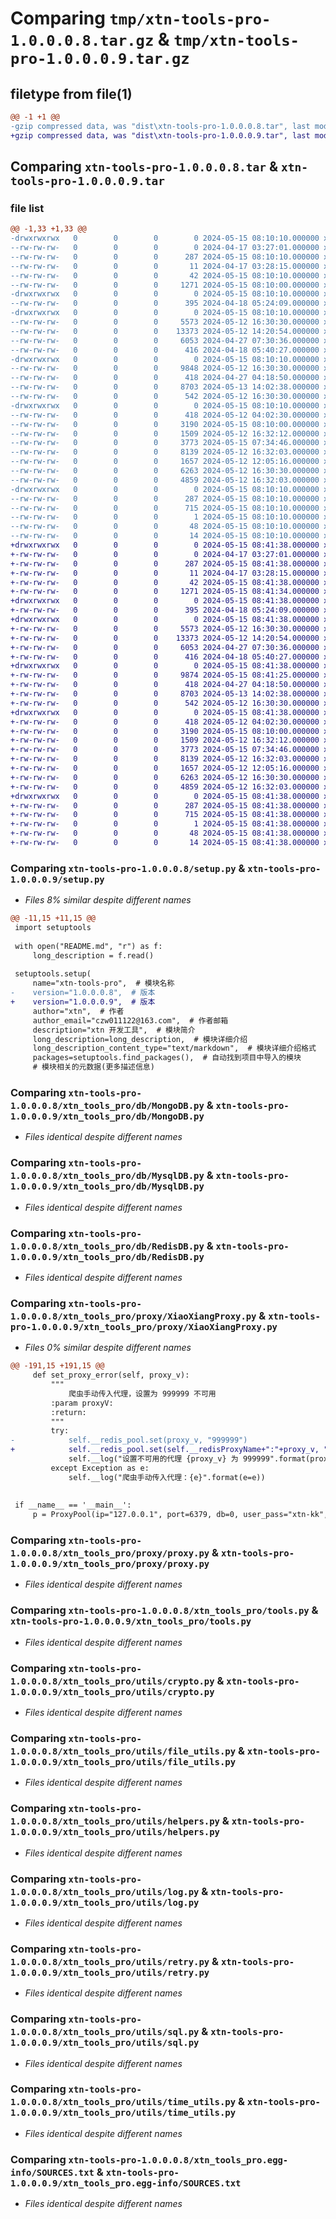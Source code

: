 # Comparing `tmp/xtn-tools-pro-1.0.0.0.8.tar.gz` & `tmp/xtn-tools-pro-1.0.0.0.9.tar.gz`

## filetype from file(1)

```diff
@@ -1 +1 @@
-gzip compressed data, was "dist\xtn-tools-pro-1.0.0.0.8.tar", last modified: Wed May 15 08:10:10 2024, max compression
+gzip compressed data, was "dist\xtn-tools-pro-1.0.0.0.9.tar", last modified: Wed May 15 08:41:38 2024, max compression
```

## Comparing `xtn-tools-pro-1.0.0.0.8.tar` & `xtn-tools-pro-1.0.0.0.9.tar`

### file list

```diff
@@ -1,33 +1,33 @@
-drwxrwxrwx   0        0        0        0 2024-05-15 08:10:10.000000 xtn-tools-pro-1.0.0.0.8/
--rw-rw-rw-   0        0        0        0 2024-04-17 03:27:01.000000 xtn-tools-pro-1.0.0.0.8/LICENSE
--rw-rw-rw-   0        0        0      287 2024-05-15 08:10:10.000000 xtn-tools-pro-1.0.0.0.8/PKG-INFO
--rw-rw-rw-   0        0        0       11 2024-04-17 03:28:15.000000 xtn-tools-pro-1.0.0.0.8/README.md
--rw-rw-rw-   0        0        0       42 2024-05-15 08:10:10.000000 xtn-tools-pro-1.0.0.0.8/setup.cfg
--rw-rw-rw-   0        0        0     1271 2024-05-15 08:10:00.000000 xtn-tools-pro-1.0.0.0.8/setup.py
-drwxrwxrwx   0        0        0        0 2024-05-15 08:10:10.000000 xtn-tools-pro-1.0.0.0.8/xtn_tools_pro/
--rw-rw-rw-   0        0        0      395 2024-04-18 05:24:09.000000 xtn-tools-pro-1.0.0.0.8/xtn_tools_pro/__init__.py
-drwxrwxrwx   0        0        0        0 2024-05-15 08:10:10.000000 xtn-tools-pro-1.0.0.0.8/xtn_tools_pro/db/
--rw-rw-rw-   0        0        0     5573 2024-05-12 16:30:30.000000 xtn-tools-pro-1.0.0.0.8/xtn_tools_pro/db/MongoDB.py
--rw-rw-rw-   0        0        0    13373 2024-05-12 14:20:54.000000 xtn-tools-pro-1.0.0.0.8/xtn_tools_pro/db/MysqlDB.py
--rw-rw-rw-   0        0        0     6053 2024-04-27 07:30:36.000000 xtn-tools-pro-1.0.0.0.8/xtn_tools_pro/db/RedisDB.py
--rw-rw-rw-   0        0        0      416 2024-04-18 05:40:27.000000 xtn-tools-pro-1.0.0.0.8/xtn_tools_pro/db/__init__.py
-drwxrwxrwx   0        0        0        0 2024-05-15 08:10:10.000000 xtn-tools-pro-1.0.0.0.8/xtn_tools_pro/proxy/
--rw-rw-rw-   0        0        0     9848 2024-05-12 16:30:30.000000 xtn-tools-pro-1.0.0.0.8/xtn_tools_pro/proxy/XiaoXiangProxy.py
--rw-rw-rw-   0        0        0      418 2024-04-27 04:18:50.000000 xtn-tools-pro-1.0.0.0.8/xtn_tools_pro/proxy/__init__.py
--rw-rw-rw-   0        0        0     8703 2024-05-13 14:02:38.000000 xtn-tools-pro-1.0.0.0.8/xtn_tools_pro/proxy/proxy.py
--rw-rw-rw-   0        0        0      542 2024-05-12 16:30:30.000000 xtn-tools-pro-1.0.0.0.8/xtn_tools_pro/tools.py
-drwxrwxrwx   0        0        0        0 2024-05-15 08:10:10.000000 xtn-tools-pro-1.0.0.0.8/xtn_tools_pro/utils/
--rw-rw-rw-   0        0        0      418 2024-05-12 04:02:30.000000 xtn-tools-pro-1.0.0.0.8/xtn_tools_pro/utils/__init__.py
--rw-rw-rw-   0        0        0     3190 2024-05-15 08:10:00.000000 xtn-tools-pro-1.0.0.0.8/xtn_tools_pro/utils/crypto.py
--rw-rw-rw-   0        0        0     1509 2024-05-12 16:32:12.000000 xtn-tools-pro-1.0.0.0.8/xtn_tools_pro/utils/file_utils.py
--rw-rw-rw-   0        0        0     3773 2024-05-15 07:34:46.000000 xtn-tools-pro-1.0.0.0.8/xtn_tools_pro/utils/helpers.py
--rw-rw-rw-   0        0        0     8139 2024-05-12 16:32:03.000000 xtn-tools-pro-1.0.0.0.8/xtn_tools_pro/utils/log.py
--rw-rw-rw-   0        0        0     1657 2024-05-12 12:05:16.000000 xtn-tools-pro-1.0.0.0.8/xtn_tools_pro/utils/retry.py
--rw-rw-rw-   0        0        0     6263 2024-05-12 16:30:30.000000 xtn-tools-pro-1.0.0.0.8/xtn_tools_pro/utils/sql.py
--rw-rw-rw-   0        0        0     4859 2024-05-12 16:32:03.000000 xtn-tools-pro-1.0.0.0.8/xtn_tools_pro/utils/time_utils.py
-drwxrwxrwx   0        0        0        0 2024-05-15 08:10:10.000000 xtn-tools-pro-1.0.0.0.8/xtn_tools_pro.egg-info/
--rw-rw-rw-   0        0        0      287 2024-05-15 08:10:10.000000 xtn-tools-pro-1.0.0.0.8/xtn_tools_pro.egg-info/PKG-INFO
--rw-rw-rw-   0        0        0      715 2024-05-15 08:10:10.000000 xtn-tools-pro-1.0.0.0.8/xtn_tools_pro.egg-info/SOURCES.txt
--rw-rw-rw-   0        0        0        1 2024-05-15 08:10:10.000000 xtn-tools-pro-1.0.0.0.8/xtn_tools_pro.egg-info/dependency_links.txt
--rw-rw-rw-   0        0        0       48 2024-05-15 08:10:10.000000 xtn-tools-pro-1.0.0.0.8/xtn_tools_pro.egg-info/requires.txt
--rw-rw-rw-   0        0        0       14 2024-05-15 08:10:10.000000 xtn-tools-pro-1.0.0.0.8/xtn_tools_pro.egg-info/top_level.txt
+drwxrwxrwx   0        0        0        0 2024-05-15 08:41:38.000000 xtn-tools-pro-1.0.0.0.9/
+-rw-rw-rw-   0        0        0        0 2024-04-17 03:27:01.000000 xtn-tools-pro-1.0.0.0.9/LICENSE
+-rw-rw-rw-   0        0        0      287 2024-05-15 08:41:38.000000 xtn-tools-pro-1.0.0.0.9/PKG-INFO
+-rw-rw-rw-   0        0        0       11 2024-04-17 03:28:15.000000 xtn-tools-pro-1.0.0.0.9/README.md
+-rw-rw-rw-   0        0        0       42 2024-05-15 08:41:38.000000 xtn-tools-pro-1.0.0.0.9/setup.cfg
+-rw-rw-rw-   0        0        0     1271 2024-05-15 08:41:34.000000 xtn-tools-pro-1.0.0.0.9/setup.py
+drwxrwxrwx   0        0        0        0 2024-05-15 08:41:38.000000 xtn-tools-pro-1.0.0.0.9/xtn_tools_pro/
+-rw-rw-rw-   0        0        0      395 2024-04-18 05:24:09.000000 xtn-tools-pro-1.0.0.0.9/xtn_tools_pro/__init__.py
+drwxrwxrwx   0        0        0        0 2024-05-15 08:41:38.000000 xtn-tools-pro-1.0.0.0.9/xtn_tools_pro/db/
+-rw-rw-rw-   0        0        0     5573 2024-05-12 16:30:30.000000 xtn-tools-pro-1.0.0.0.9/xtn_tools_pro/db/MongoDB.py
+-rw-rw-rw-   0        0        0    13373 2024-05-12 14:20:54.000000 xtn-tools-pro-1.0.0.0.9/xtn_tools_pro/db/MysqlDB.py
+-rw-rw-rw-   0        0        0     6053 2024-04-27 07:30:36.000000 xtn-tools-pro-1.0.0.0.9/xtn_tools_pro/db/RedisDB.py
+-rw-rw-rw-   0        0        0      416 2024-04-18 05:40:27.000000 xtn-tools-pro-1.0.0.0.9/xtn_tools_pro/db/__init__.py
+drwxrwxrwx   0        0        0        0 2024-05-15 08:41:38.000000 xtn-tools-pro-1.0.0.0.9/xtn_tools_pro/proxy/
+-rw-rw-rw-   0        0        0     9874 2024-05-15 08:41:25.000000 xtn-tools-pro-1.0.0.0.9/xtn_tools_pro/proxy/XiaoXiangProxy.py
+-rw-rw-rw-   0        0        0      418 2024-04-27 04:18:50.000000 xtn-tools-pro-1.0.0.0.9/xtn_tools_pro/proxy/__init__.py
+-rw-rw-rw-   0        0        0     8703 2024-05-13 14:02:38.000000 xtn-tools-pro-1.0.0.0.9/xtn_tools_pro/proxy/proxy.py
+-rw-rw-rw-   0        0        0      542 2024-05-12 16:30:30.000000 xtn-tools-pro-1.0.0.0.9/xtn_tools_pro/tools.py
+drwxrwxrwx   0        0        0        0 2024-05-15 08:41:38.000000 xtn-tools-pro-1.0.0.0.9/xtn_tools_pro/utils/
+-rw-rw-rw-   0        0        0      418 2024-05-12 04:02:30.000000 xtn-tools-pro-1.0.0.0.9/xtn_tools_pro/utils/__init__.py
+-rw-rw-rw-   0        0        0     3190 2024-05-15 08:10:00.000000 xtn-tools-pro-1.0.0.0.9/xtn_tools_pro/utils/crypto.py
+-rw-rw-rw-   0        0        0     1509 2024-05-12 16:32:12.000000 xtn-tools-pro-1.0.0.0.9/xtn_tools_pro/utils/file_utils.py
+-rw-rw-rw-   0        0        0     3773 2024-05-15 07:34:46.000000 xtn-tools-pro-1.0.0.0.9/xtn_tools_pro/utils/helpers.py
+-rw-rw-rw-   0        0        0     8139 2024-05-12 16:32:03.000000 xtn-tools-pro-1.0.0.0.9/xtn_tools_pro/utils/log.py
+-rw-rw-rw-   0        0        0     1657 2024-05-12 12:05:16.000000 xtn-tools-pro-1.0.0.0.9/xtn_tools_pro/utils/retry.py
+-rw-rw-rw-   0        0        0     6263 2024-05-12 16:30:30.000000 xtn-tools-pro-1.0.0.0.9/xtn_tools_pro/utils/sql.py
+-rw-rw-rw-   0        0        0     4859 2024-05-12 16:32:03.000000 xtn-tools-pro-1.0.0.0.9/xtn_tools_pro/utils/time_utils.py
+drwxrwxrwx   0        0        0        0 2024-05-15 08:41:38.000000 xtn-tools-pro-1.0.0.0.9/xtn_tools_pro.egg-info/
+-rw-rw-rw-   0        0        0      287 2024-05-15 08:41:38.000000 xtn-tools-pro-1.0.0.0.9/xtn_tools_pro.egg-info/PKG-INFO
+-rw-rw-rw-   0        0        0      715 2024-05-15 08:41:38.000000 xtn-tools-pro-1.0.0.0.9/xtn_tools_pro.egg-info/SOURCES.txt
+-rw-rw-rw-   0        0        0        1 2024-05-15 08:41:38.000000 xtn-tools-pro-1.0.0.0.9/xtn_tools_pro.egg-info/dependency_links.txt
+-rw-rw-rw-   0        0        0       48 2024-05-15 08:41:38.000000 xtn-tools-pro-1.0.0.0.9/xtn_tools_pro.egg-info/requires.txt
+-rw-rw-rw-   0        0        0       14 2024-05-15 08:41:38.000000 xtn-tools-pro-1.0.0.0.9/xtn_tools_pro.egg-info/top_level.txt
```

### Comparing `xtn-tools-pro-1.0.0.0.8/setup.py` & `xtn-tools-pro-1.0.0.0.9/setup.py`

 * *Files 8% similar despite different names*

```diff
@@ -11,15 +11,15 @@
 import setuptools
 
 with open("README.md", "r") as f:
     long_description = f.read()
 
 setuptools.setup(
     name="xtn-tools-pro",  # 模块名称
-    version="1.0.0.0.8",  # 版本
+    version="1.0.0.0.9",  # 版本
     author="xtn",  # 作者
     author_email="czw011122@163.com",  # 作者邮箱
     description="xtn 开发工具",  # 模块简介
     long_description=long_description,  # 模块详细介绍
     long_description_content_type="text/markdown",  # 模块详细介绍格式
     packages=setuptools.find_packages(),  # 自动找到项目中导入的模块
     # 模块相关的元数据(更多描述信息)
```

### Comparing `xtn-tools-pro-1.0.0.0.8/xtn_tools_pro/db/MongoDB.py` & `xtn-tools-pro-1.0.0.0.9/xtn_tools_pro/db/MongoDB.py`

 * *Files identical despite different names*

### Comparing `xtn-tools-pro-1.0.0.0.8/xtn_tools_pro/db/MysqlDB.py` & `xtn-tools-pro-1.0.0.0.9/xtn_tools_pro/db/MysqlDB.py`

 * *Files identical despite different names*

### Comparing `xtn-tools-pro-1.0.0.0.8/xtn_tools_pro/db/RedisDB.py` & `xtn-tools-pro-1.0.0.0.9/xtn_tools_pro/db/RedisDB.py`

 * *Files identical despite different names*

### Comparing `xtn-tools-pro-1.0.0.0.8/xtn_tools_pro/proxy/XiaoXiangProxy.py` & `xtn-tools-pro-1.0.0.0.9/xtn_tools_pro/proxy/XiaoXiangProxy.py`

 * *Files 0% similar despite different names*

```diff
@@ -191,15 +191,15 @@
     def set_proxy_error(self, proxy_v):
         """
             爬虫手动传入代理，设置为 999999 不可用
         :param proxyV:
         :return:
         """
         try:
-            self.__redis_pool.set(proxy_v, "999999")
+            self.__redis_pool.set(self.__redisProxyName+":"+proxy_v, "999999")
             self.__log("设置不可用的代理 {proxy_v} 为 999999".format(proxy_v=proxy_v))
         except Exception as e:
             self.__log("爬虫手动传入代理：{e}".format(e=e))
 
 
 if __name__ == '__main__':
     p = ProxyPool(ip="127.0.0.1", port=6379, db=0, user_pass="xtn-kk", XiaoXiangProxyAppKey="1101384562594172928",
```

### Comparing `xtn-tools-pro-1.0.0.0.8/xtn_tools_pro/proxy/proxy.py` & `xtn-tools-pro-1.0.0.0.9/xtn_tools_pro/proxy/proxy.py`

 * *Files identical despite different names*

### Comparing `xtn-tools-pro-1.0.0.0.8/xtn_tools_pro/tools.py` & `xtn-tools-pro-1.0.0.0.9/xtn_tools_pro/tools.py`

 * *Files identical despite different names*

### Comparing `xtn-tools-pro-1.0.0.0.8/xtn_tools_pro/utils/crypto.py` & `xtn-tools-pro-1.0.0.0.9/xtn_tools_pro/utils/crypto.py`

 * *Files identical despite different names*

### Comparing `xtn-tools-pro-1.0.0.0.8/xtn_tools_pro/utils/file_utils.py` & `xtn-tools-pro-1.0.0.0.9/xtn_tools_pro/utils/file_utils.py`

 * *Files identical despite different names*

### Comparing `xtn-tools-pro-1.0.0.0.8/xtn_tools_pro/utils/helpers.py` & `xtn-tools-pro-1.0.0.0.9/xtn_tools_pro/utils/helpers.py`

 * *Files identical despite different names*

### Comparing `xtn-tools-pro-1.0.0.0.8/xtn_tools_pro/utils/log.py` & `xtn-tools-pro-1.0.0.0.9/xtn_tools_pro/utils/log.py`

 * *Files identical despite different names*

### Comparing `xtn-tools-pro-1.0.0.0.8/xtn_tools_pro/utils/retry.py` & `xtn-tools-pro-1.0.0.0.9/xtn_tools_pro/utils/retry.py`

 * *Files identical despite different names*

### Comparing `xtn-tools-pro-1.0.0.0.8/xtn_tools_pro/utils/sql.py` & `xtn-tools-pro-1.0.0.0.9/xtn_tools_pro/utils/sql.py`

 * *Files identical despite different names*

### Comparing `xtn-tools-pro-1.0.0.0.8/xtn_tools_pro/utils/time_utils.py` & `xtn-tools-pro-1.0.0.0.9/xtn_tools_pro/utils/time_utils.py`

 * *Files identical despite different names*

### Comparing `xtn-tools-pro-1.0.0.0.8/xtn_tools_pro.egg-info/SOURCES.txt` & `xtn-tools-pro-1.0.0.0.9/xtn_tools_pro.egg-info/SOURCES.txt`

 * *Files identical despite different names*

